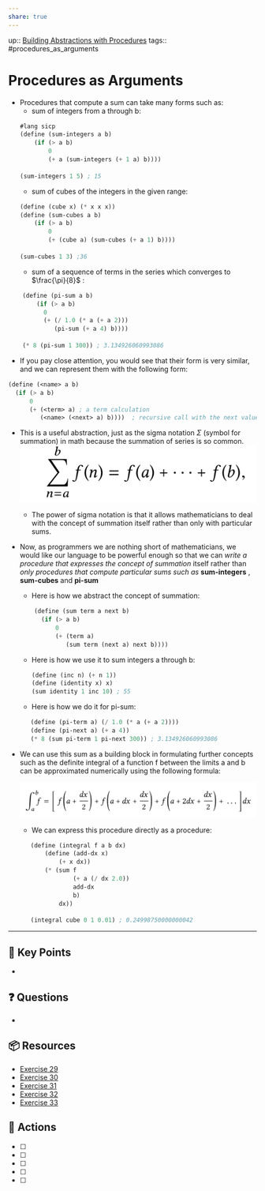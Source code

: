 ```yaml
---
share: true
---
```

up:: [Building Abstractions with Procedures](./Building%20Abstractions%20with%20Procedures.md)
tags:: #procedures_as_arguments

# Procedures as Arguments
- Procedures that compute a sum can take many forms such as:
	- sum of integers from a through b:
	```Scheme
	#lang sicp
	(define (sum-integers a b)
		(if (> a b)
		    0
		    (+ a (sum-integers (+ 1 a) b))))
		
	(sum-integers 1 5) ; 15
	```
	- sum of cubes of the integers in the given range:
	```Scheme
	(define (cube x) (* x x x))
	(define (sum-cubes a b)
		(if (> a b)
			0
		    (+ (cube a) (sum-cubes (+ a 1) b))))

	(sum-cubes 1 3) ;36
	```
	 - sum of a sequence of terms in the series which converges to $\frac{\pi}{8}$ :
```Scheme
	(define (pi-sum a b)
		(if (> a b)
	      0
	      (+ (/ 1.0 (* a (+ a 2)))
	         (pi-sum (+ a 4) b))))

	(* 8 (pi-sum 1 300)) ; 3.134926060993086
```
	
- If you pay close attention, you would see that their form is very similar, and we can represent them with the following form:

```Scheme
(define (<name> a b)
  (if (> a b)
      0
      (+ (<term> a) ; a term calculation
         (<name> (<next> a) b))))  ; recursive call with the next value
```

- This is a useful abstraction, just as the sigma notation $\Sigma$ (symbol for summation) in math because the summation of series is so common.
		![300](./40-referenceVAULTS/Resource%20Library/Images/Pasted%20image%2020230616183654.png)
	- The power of sigma notation is that it allows mathematicians to deal with the concept of summation itself rather than only with particular sums.
	
- Now, as programmers we are nothing short of mathematicians, we would like our language to be powerful enough so that we can *write a procedure that expresses the concept of summation* itself rather than *only procedures that compute particular sums such as* **sum-integers** , **sum-cubes** and **pi-sum**
	- Here is how we  abstract the concept of summation:
	```Scheme
		(define (sum term a next b)
		  (if (> a b)
		      0
		      (+ (term a)
		         (sum term (next a) next b))))
	```

	- Here is how we use it to sum integers a through b:
		```Scheme
		(define (inc n) (+ n 1))
		(define (identity x) x)
		(sum identity 1 inc 10) ; 55
	  ```

	 - Here is how we do it for pi-sum:
	 ```Scheme
		(define (pi-term a) (/ 1.0 (* a (+ a 2))))
		(define (pi-next a) (+ a 4))
		(* 8 (sum pi-term 1 pi-next 300)) ; 3.134926060993086
	```
 
- We can use this sum as a building block in formulating further concepts such as the definite integral of a function f between the limits a and b can be approximated numerically using the following formula:

	![Pasted image 20230616212533.png](./40-referenceVAULTS/Resource%20Library/Images/Pasted%20image%2020230616212533.png)

	- We can express this procedure directly as a procedure:
	 ```Scheme
		(define (integral f a b dx)
			(define (add-dx x)
			    (+ x dx))
			(* (sum f 
					(+ a (/ dx 2.0)) 
					add-dx 
					b) 
				dx))

		(integral cube 0 1 0.01) ; 0.24998750000000042
	```
---

## 🔑 Key Points
- 
## ❓ Questions
- 
## 📦 Resources
- [Exercise 29](SICPE%201.29.md)
- [Exercise 30](SICPE%201.30.md)
- [Exercise 31](SICPE%201.31.md)
- [Exercise 32](SICPE%201.32.md)
- [Exercise 33](SICPE%201.33.md)
## 🎯 Actions
- [ ] 
- [ ] 
- [ ] 
- [ ] 
- [ ] 